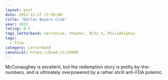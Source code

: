 ```yaml
---
layout: post 
date: 2013-12-27 23:59:00
title: "Dallas Buyers Club"
year: 2013
rating: 0.5
tags_letterboxd: narrative, theater, Ritz 5, Philadelphia
tags:
  - film
category: Letterboxd
canonical: https://boxd.it/2dVGR
---
```


McConaughey is excellent, but the redemption story is pretty by-the-numbers, and is ultimately overpowered by a rather shrill anti-FDA polemic.
